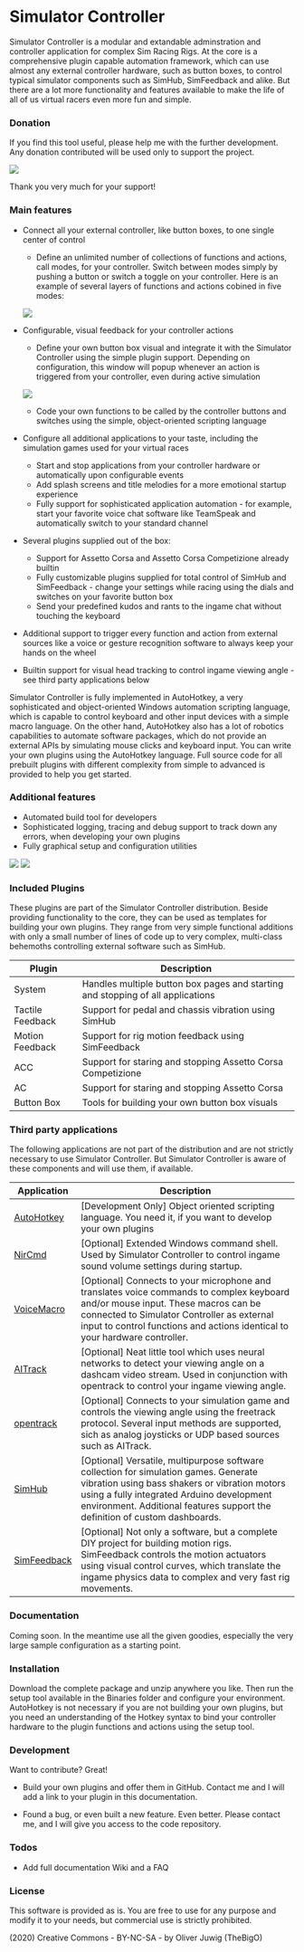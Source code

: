 # Simulator Controller

Simulator Controller is a modular and extandable adminstration and controller application for complex Sim Racing Rigs. At the core is a comprehensive plugin capable automation framework, which can use almost any external controller hardware, such as button boxes, to control typical simulator components such as SimHub, SimFeedback and alike. But there are a lot more functionality and features available to make the life of all of us virtual racers even more fun and simple.

### Donation

If you find this tool useful, please help me with the further development. Any donation contributed will be used only to support the project.

[![](https://www.paypalobjects.com/en_US/i/btn/btn_donateCC_LG.gif)](https://www.paypal.com/donate?hosted_button_id=7GV86ZPS95SL6)

Thank you very much for your support!

### Main features

  - Connect all your external controller, like button boxes, to one single center of control
    - Define an unlimited number of collections of functions and actions, call modes, for your controller. Switch between modes simply by pushing a button or switch a toggle on your controller. Here is an example of several layers of functions and actions cobined in five modes:
	
	![](./Resources/Documentation%20Images/Button%20Box%20Layout.png)
	
  - Configurable, visual feedback for your controller actions
    - Define your own button box visual and integrate it with the Simulator Controller using the simple plugin support. Depending on configuration, this window will popup whenever an action is triggered from your controller, even during active simulation
    
    ![](./Resources/Documentation%20Images/Button%20Box%202.JPG)
    
    - Code your own functions to be called by the controller buttons and switches using the simple, object-oriented scripting language
  - Configure all additional applications to your taste, including the simulation games used for your virtual races
    - Start and stop applications from your controller hardware or automatically upon configurable events
    - Add splash screens and title melodies for a more emotional startup experience
    - Fully support for sophisticated application automation - for example, start your favorite voice chat software like TeamSpeak and automatically switch to your standard channel 
  - Several plugins supplied out of the box:
    - Support for Assetto Corsa and Assetto Corsa Competizione already builtin
    - Fully customizable plugins supplied for total control of SimHub and SimFeedback - change your settings while racing using the dials and switches on your favorite button box
    - Send your predefined kudos and rants to the ingame chat without touching the keyboard
  - Additional support to trigger every function and action from external sources like a voice or gesture recognition software to always keep your hands on the wheel
  - Builtin support for visual head tracking to control ingame viewing angle - see third party applications below

Simulator Controller is fully implemented in AutoHotkey, a very sophisticated and object-oriented Windows automation scripting language, which is capable to control keyboard and other input devices with a simple macro language. On the other hand, AutoHotkey also has a lot of robotics capabilities to automate software packages, which do not provide an external APIs by simulating mouse clicks and keyboard input. You can write your own plugins using the AutoHotkey language. Full source code for all prebuilt plugins with different complexity from simple to advanced is provided to help you get started.

### Additional features

  - Automated build tool for developers
  - Sophisticated logging, tracing and debug support to track down any errors, when developing your own plugins
  - Fully graphical setup and configuration utilities
  
  ![](./Resources/Documentation%20Images/Setup%20Tool.JPG) ![](./Resources/Documentation%20Images/Configuration%20Tool.JPG)

### Included Plugins

These plugins are part of the Simulator Controller distribution. Beside providing functionality to the core, they can be used as templates for building your own plugins. They range from very simple functional additions with only a small number of lines of code up to very complex, multi-class behemoths controlling external software such as SimHub.

| Plugin | Description |
| ------ | ------ |
| System | Handles multiple button box pages and starting and stopping of all applications |
| Tactile Feedback | Support for pedal and chassis vibration using SimHub |
| Motion Feedback | Support for rig motion feedback using SimFeedback |
| ACC | Support for staring and stopping Assetto Corsa Competizione |
| AC | Support for staring and stopping Assetto Corsa |
| Button Box | Tools for building your own button box visuals |

### Third party applications

The following applications are not part of the distribution and are not strictly necessary to use Simulator Controller. But Simulator Controller is aware of these components and will use them, if available.

| Application | Description |
| ------ | ------ |
| [AutoHotkey](https://www.autohotkey.com/) | [Development Only] Object oriented scripting language. You need it, if you want to develop your own plugins |
| [NirCmd](https://www.nirsoft.net/utils/nircmd.html) | [Optional] Extended Windows command shell. Used by Simulator Controller to control ingame sound volume settings during startup. |
| [VoiceMacro](http://www.voicemacro.net/) | [Optional] Connects to your microphone and translates voice commands to complex keyboard and/or mouse input. These macros can be connected to Simulator Controller as external input to control functions and actions identical to your hardware controller. |
| [AITrack](https://github.com/AIRLegend/aitrack) | [Optional] Neat little tool which uses neural networks to detect your viewing angle on a dashcam video stream. Used in conjunction with opentrack to control your ingame viewing angle. |
| [opentrack](https://sourceforge.net/projects/opentrack.mirror/) | [Optional] Connects to your simulation game and controls the viewing angle using the freetrack protocol. Several input methods are supported, sich as analog joysticks or UDP based sources such as AITrack. |
| [SimHub](https://www.simhubdash.com/) | [Optional] Versatile, multipurpose software collection for simulation games. Generate vibration using bass shakers or vibration motors using a fully integrated Arduino development environment. Additional features support the definition of custom dashboards. |
| [SimFeedback](https://www.opensfx.com/) | [Optional] Not only a software, but a complete DIY project for building motion rigs. SimFeedback controls the motion actuators using visual control curves, which translate the ingame physics data to complex and very fast rig movements. |


### Documentation

Coming soon. In the meantime use all the given goodies, especially the very large sample configuration as a starting point.

### Installation

Download the complete package and unzip anywhere you like. Then run the setup tool available in the Binaries folder and configure your environment. AutoHotkey is not necessary if you are not building your own plugins, but you need an understanding of the Hotkey syntax to bind your controller hardware to the plugin functions and actions using the setup tool. 

### Development

Want to contribute? Great!

  - Build your own plugins and  offer them in GitHub. Contact me and I will add a link to your plugin in this documentation.

  - Found a bug, or even built a new feature. Even better. Please contact me, and I will give you access to the code repository.

### Todos

 - Add full documentation Wiki and a FAQ

### License

This software is provided as is. You are free to use for any purpose and modify it to your needs, but commercial use is strictly prohibited.

(2020) Creative Commons - BY-NC-SA - by Oliver Juwig (TheBigO)
